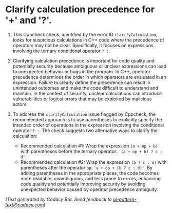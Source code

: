# Clarify calculation precedence for '+' and '?'.

1. This Cppcheck check, identified by the error ID `clarifyCalculation`, looks for suspicious calculations in C++ code where the precedence of operators may not be clear. Specifically, it focuses on expressions involving the ternary conditional operator `? :`.

2. Clarifying calculation precedence is important for code quality and potentially security because ambiguous or unclear expressions can lead to unexpected behavior or bugs in the program. In C++, operator precedence determines the order in which operators are evaluated in an expression. Failure to clearly define the precedence can result in unintended outcomes and make the code difficult to understand and maintain. In the context of security, unclear calculations can introduce vulnerabilities or logical errors that may be exploited by malicious actors.

3. To address the `clarifyCalculation` issue flagged by Cppcheck, the recommended approach is to use parentheses to explicitly specify the intended order of operations in the expression involving the conditional operator `? :`. The check suggests two alternative ways to clarify the calculation:
   - Recommended calculation #1: Wrap the expression `(a + op + b)` with parentheses before the ternary operator: `'(a + op + b) ? c : d'`.
   - Recommended calculation #2: Wrap the expression `(b ? c : d)` with parentheses after the operator `op`: `'a + op + (b ? c : d)'`.
   By adding parentheses in the appropriate places, the code becomes more readable, unambiguous, and less prone to errors, enhancing code quality and potentially improving security by avoiding unexpected behavior caused by operator precedence ambiguity.

_(Text generated by Codacy Bot. Send feedback to ai-pattern-text@codacy.com)_
